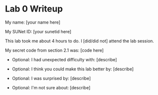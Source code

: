 Lab 0 Writeup
=============

My name: [your name here]

My SUNet ID: [your sunetid here]

This lab took me about 4 hours to do. I [did/did not] attend the lab session.

My secret code from section 2.1 was: [code here]

- Optional: I had unexpected difficulty with: [describe]

- Optional: I think you could make this lab better by: [describe]

- Optional: I was surprised by: [describe]

- Optional: I'm not sure about: [describe]

